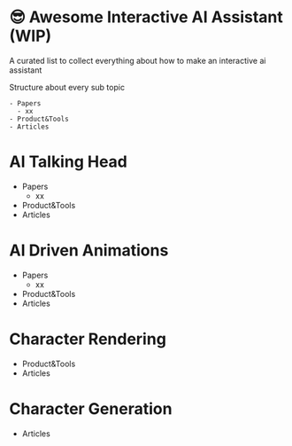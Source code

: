 # 😎 Awesome Interactive AI Assistant (WIP)

A curated list to collect everything about how to make an interactive ai assistant

Structure about every sub topic 
```
- Papers
  - xx
- Product&Tools
- Articles
```

# AI Talking Head
- Papers
  - xx
- Product&Tools
- Articles

# AI Driven Animations
- Papers
  - xx
- Product&Tools
- Articles

# Character Rendering
- Product&Tools
- Articles

# Character Generation
- Articles







